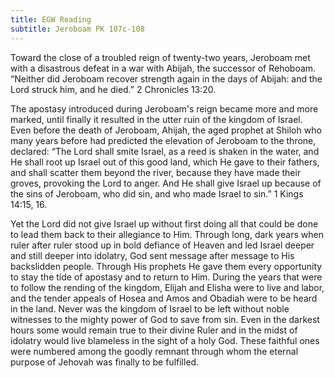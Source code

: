 ```yaml
---
title: EGW Reading
subtitle: Jeroboam PK 107c-108
---
```


Toward the close of a troubled reign of twenty-two years, Jeroboam met with a disastrous defeat in a war with Abijah, the successor of Rehoboam. “Neither did Jeroboam recover strength again in the days of Abijah: and the Lord struck him, and he died.” 2 Chronicles 13:20.

The apostasy introduced during Jeroboam's reign became more and more marked, until finally it resulted in the utter ruin of the kingdom of Israel. Even before the death of Jeroboam, Ahijah, the aged prophet at Shiloh who many years before had predicted the elevation of Jeroboam to the throne, declared: “The Lord shall smite Israel, as a reed is shaken in the water, and He shall root up Israel out of this good land, which He gave to their fathers, and shall scatter them beyond the river, because they have made their groves, provoking the Lord to anger. And He shall give Israel up because of the sins of Jeroboam, who did sin, and who made Israel to sin.” 1 Kings 14:15, 16.

Yet the Lord did not give Israel up without first doing all that could be done to lead them back to their allegiance to Him. Through long, dark years when ruler after ruler stood up in bold defiance of Heaven and led Israel deeper and still deeper into idolatry, God sent message after message to His backslidden people. Through His prophets He gave them every opportunity to stay the tide of apostasy and to return to Him. During the years that were to follow the rending of the kingdom, Elijah and Elisha were to live and labor, and the tender appeals of Hosea and Amos and Obadiah were to be heard in the land. Never was the kingdom of Israel to be left without noble witnesses to the mighty power of God to save from sin. Even in the darkest hours some would remain true to their divine Ruler and in the midst of idolatry would live blameless in the sight of a holy God. These faithful ones were numbered among the goodly remnant through whom the eternal purpose of Jehovah was finally to be fulfilled.